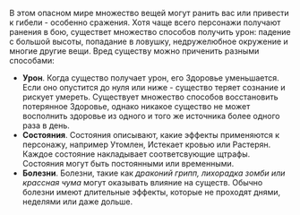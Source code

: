 В этом опасном мире множество вещей могут ранить вас или привести к гибели - особенно сражения. Хотя чаще всего персонажи получают ранения в бою, существет множество способов получить урон: падение с большой высоты, попадание в ловушку, недружелюбное окружение и многие другие вещи. Вред существу можно приченить разными способами:
- **Урон**. Когда существо получает урон, его Здоровье уменьшается. Если оно опустится до нуля или ниже - существо теряет сознание и рискует умереть. Существует множество способов восстановить потерянное Здоровье, однако никакое существо не может восполнить здоровье из одного и того же источника более одного раза в день.
- **Состояния**. Состояния описывают, какие эффекты применяются к персонажу, например Утомлен, Истекает кровью или Растерян. Каждое состояние накладывает соответсвующие щтрафы. Состояния могут быть постоянными или временными.
- **Болезни**. Болезни, такие как *драконий грипп, лихорадка зомби или крассная чума* могут оказывать влияние на существ. Обычно болезни имеют длительные эффекты, которые не проходят днями, неделями или даже дольше.